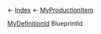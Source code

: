 ← [Index](Api-Index) ← [MyProductionItem](Sandbox.ModAPI.Ingame.MyProductionItem)

[MyDefinitionId](VRage.Game.MyDefinitionId) BlueprintId

